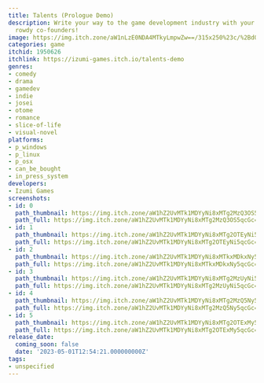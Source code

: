 ```yaml
---
title: Talents (Prologue Demo)
description: Write your way to the game development industry with your talented, yet
  rowdy co-founders!
image: https://img.itch.zone/aW1nLzE0NDA4MTkyLmpwZw==/315x250%23c/%2BdQE3k.jpg
categories: game
itchid: 1950626
itchlink: https://izumi-games.itch.io/talents-demo
genres:
- comedy
- drama
- gamedev
- indie
- josei
- otome
- romance
- slice-of-life
- visual-novel
platforms:
- p_windows
- p_linux
- p_osx
- can_be_bought
- in_press_system
developers:
- Izumi Games
screenshots:
- id: 0
  path_thumbnail: https://img.itch.zone/aW1hZ2UvMTk1MDYyNi8xMTg2MzQ3OS5qcGc=/347x500/VxVQQX.jpg
  path_full: https://img.itch.zone/aW1hZ2UvMTk1MDYyNi8xMTg2MzQ3OS5qcGc=/original/UJ2DMM.jpg
- id: 1
  path_thumbnail: https://img.itch.zone/aW1hZ2UvMTk1MDYyNi8xMTg2OTEyNi5qcGc=/347x500/POaVGS.jpg
  path_full: https://img.itch.zone/aW1hZ2UvMTk1MDYyNi8xMTg2OTEyNi5qcGc=/original/sic0mR.jpg
- id: 2
  path_thumbnail: https://img.itch.zone/aW1hZ2UvMTk1MDYyNi8xMTkxMDkxNy5qcGc=/347x500/083MEU.jpg
  path_full: https://img.itch.zone/aW1hZ2UvMTk1MDYyNi8xMTkxMDkxNy5qcGc=/original/P05%2F2S.jpg
- id: 3
  path_thumbnail: https://img.itch.zone/aW1hZ2UvMTk1MDYyNi8xMTg2MzUyNi5qcGc=/347x500/M77oSG.jpg
  path_full: https://img.itch.zone/aW1hZ2UvMTk1MDYyNi8xMTg2MzUyNi5qcGc=/original/09gVmZ.jpg
- id: 4
  path_thumbnail: https://img.itch.zone/aW1hZ2UvMTk1MDYyNi8xMTg2MzQ5Ny5qcGc=/347x500/WSB%2FkE.jpg
  path_full: https://img.itch.zone/aW1hZ2UvMTk1MDYyNi8xMTg2MzQ5Ny5qcGc=/original/qTmMi9.jpg
- id: 5
  path_thumbnail: https://img.itch.zone/aW1hZ2UvMTk1MDYyNi8xMTg2OTExMy5qcGc=/347x500/7D2oe1.jpg
  path_full: https://img.itch.zone/aW1hZ2UvMTk1MDYyNi8xMTg2OTExMy5qcGc=/original/RqpsO9.jpg
release_date:
  coming_soon: false
  date: '2023-05-01T12:54:21.000000000Z'
tags:
- unspecified
---
```


